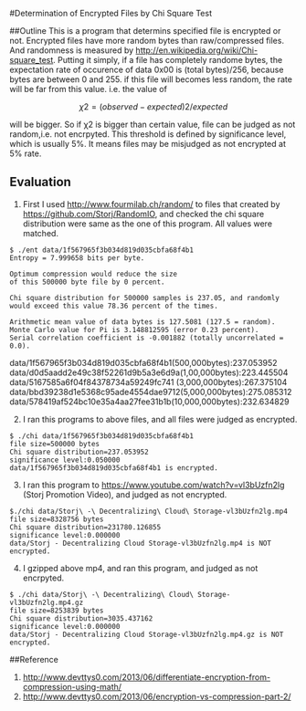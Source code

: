 #Determination of Encrypted Files by Chi Square Test

##Outline
This is a program that determins specified file is encrypted or not. 
Encrypted files have more random bytes than raw/compressed files. And randomness is measured by 
http://en.wikipedia.org/wiki/Chi-square_test. Putting it simply, if a file has completely randome bytes,
the expectation rate of occurence of data 0x00 is (total bytes)/256, because bytes are between 0 and 255.
if this file will becomes less random, the rate will be far from this value. i.e. the value of
```math
χ2=(observed-expected)2/expected
```
will be bigger. So if χ2 is bigger than certain value, file can be judged as not random,i.e. not encrpyted.
This threshold is defined by significance level, which is usually 5%. It means files may be misjudged as not encrypted
at 5% rate.

## Evaluation
1. First I used http://www.fourmilab.ch/random/ to files that created by https://github.com/Storj/RandomIO, 
and checked the chi square distribution were same as the one of this program. All values were matched.
```
$ ./ent data/1f567965f3b034d819d035cbfa68f4b1 
Entropy = 7.999658 bits per byte.

Optimum compression would reduce the size
of this 500000 byte file by 0 percent.

Chi square distribution for 500000 samples is 237.05, and randomly
would exceed this value 78.36 percent of the times.

Arithmetic mean value of data bytes is 127.5081 (127.5 = random).
Monte Carlo value for Pi is 3.148812595 (error 0.23 percent).
Serial correlation coefficient is -0.001882 (totally uncorrelated = 0.0).

```

data/1f567965f3b034d819d035cbfa68f4b1(500,000bytes):237.053952
data/d0d5aadd2e49c38f52261d9b5a3e6d9a(1,00,000bytes):223.445504
data/5167585a6f04f84378734a59249fc741 (3,000,000bytes):267.375104
data/bbd39238d1e5368c95ade4554dae9712(5,000,000bytes):275.085312
data/578419af524bc10e35a4aa27fee31b1b(10,000,000bytes):232.634829

2. I ran this programs to above files, and all files were judged as encrypted.
```
$ ./chi data/1f567965f3b034d819d035cbfa68f4b1 
file size=500000 bytes
Chi square distribution=237.053952
significance level:0.050000
data/1f567965f3b034d819d035cbfa68f4b1 is encrypted.
```

3. I ran this program to https://www.youtube.com/watch?v=vl3bUzfn2lg (Storj Promotion Video), and judged as
not encrypted.
```
$./chi data/Storj\ -\ Decentralizing\ Cloud\ Storage-vl3bUzfn2lg.mp4
file size=8328756 bytes
Chi square distribution=231780.126855
significance level:0.000000
data/Storj - Decentralizing Cloud Storage-vl3bUzfn2lg.mp4 is NOT encrypted.
```

4. I gzipped above mp4, and ran this program, and judged as not encrpyted.

```
$ ./chi data/Storj\ -\ Decentralizing\ Cloud\ Storage-vl3bUzfn2lg.mp4.gz 
file size=8253839 bytes
Chi square distribution=3035.437162
significance level:0.000000
data/Storj - Decentralizing Cloud Storage-vl3bUzfn2lg.mp4.gz is NOT encrypted.
```



##Reference
1. http://www.devttys0.com/2013/06/differentiate-encryption-from-compression-using-math/
2. http://www.devttys0.com/2013/06/encryption-vs-compression-part-2/
